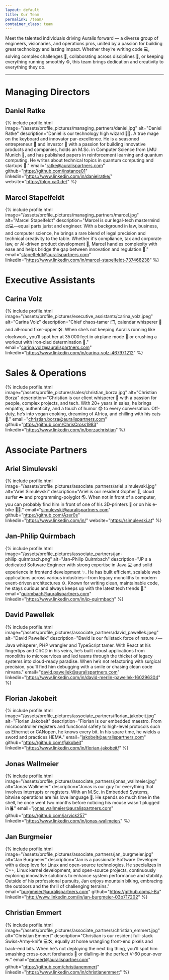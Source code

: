 ```yaml
---
layout: default
title: Our Team
permalink: /team/
container_class: team
---
```


<script src="/scripts/team.js" type="module"></script>

Meet the talented individuals driving Auralis forward — a diverse group of engineers, visionaries, and operations pros, united by a passion for building great technology and lasting impact. Whether they’re writing code 💻, solving complex challenges 🧠, collaborating across disciplines 🤝, or keeping everything running smoothly ⚙️, this team brings dedication and creativity to everything they do.

---

# Managing Directors

## Daniel Ratke

{% include profile.html 
  image="/assets/profile_pictures/managing_partners/daniel.jpg" 
  alt="Daniel Ratke" 
  description="Daniel is our technology high wizard 🧙‍♂️. A true mage on the keyboard and innovator par-excellence. He is a seasoned entrepreneur 👔 and investor 💸 with a passion for building innovative products and companies, holds an M.Sc. in Computer Science from LMU Munich 🧪, and has published papers in reinforcement learning and quantum computing. He writes about technical topics in quantum computing and startups 📝."
  email="ratke@auralispartners.com"
  github="https://github.com/instance01"
  linkedin="https://www.linkedin.com/in/danielratke/"
  website="https://blog.xa0.de/"
%}

## Marcel Stapelfeldt

{% include profile.html
  image="/assets/profile_pictures/managing_partners/marcel.jpg"
  alt="Marcel Stapelfeldt"
  description="Marcel is our legal-tech mastermind ⚖️💻—equal parts jurist and engineer. With a background in law, business, and computer science, he brings a rare blend of legal precision and technical creativity to the table. Whether it's compliance, tax and corporate law, or AI-driven product development 🤖, Marcel handles complexity with ease and helps bridge the gap between innovation and regulation 📜."
  email="stapelfeldt@auralispartners.com"
  linkedin="https://www.linkedin.com/in/marcel-stapelfeldt-737468238"
%}

# Executive Assistants

## Carina Volz

{% include profile.html
  image="/assets/profile_pictures/executive_assistants/carina_volz.jpeg"
  alt="Carina Volz"
  description="Chief chaos‑tamer 🗂️, calendar whisperer 📆 and all‑round fixer‑upper 🛠️. When she’s not keeping Auralis running like clockwork, you’ll spot her at 35 000 feet in airplane mode 🤳 or crushing a workout with iron‑clad determination 💪."
  email="carina.volz@auralispartners.com"
  linkedin="https://www.linkedin.com/in/carina-volz-467971212"
%}

# Sales & Operations

{% include profile.html
  image="/assets/profile_pictures/sales/christian_borza.jpg"
  alt="Christian Borza"
  description="Christian is our client whisperer 🤝 with a passion for people, complex projects, and tech. With 20+ years in sales, he brings empathy, authenticity, and a touch of humor 😎 to every conversation. Off-duty, he’s into vegan cooking, dreaming of Africa, and chilling with his cats 🐾."
  email="christian.borza@auralispartners.com"
  github="https://github.com/ChrisCross1983"
  linkedin="https://www.linkedin.com/in/borzachristian"
%}

# Associate Partners

## Ariel Simulevski

{% include profile.html
  image="/assets/profile_pictures/associate_partners/ariel_simulevski.jpg"
  alt="Ariel Simulevski"
  description="Ariel is our resident Gopher 🐹, cloud surfer ☁️ and programming-polyglot 🌎. When not in front of a computer, you can probably find him in front of one of his 3D-printers 🦾 or on his e-bike 🚵‍♂️."
  email="simulevski@auralispartners.com"
  github="https://github.com/Azer0s"
  linkedin="https://www.linkedin.com/in/"
  website="https://simulevski.at"
%}

## Jan-Philip Quirmbach

{% include profile.html
  image="/assets/profile_pictures/associate_partners/jan-philip_quirmbach.png"
  alt="Jan-Philip Quirmbach"
  description="JP s a dedicated Software Engineer with strong expertise in Java 💻 and solid experience in frontend development ✨. He has built efficient, scalable web applications across various industries—from legacy monoliths to modern event-driven architectures ⚙️. Known for writing clean, maintainable code, he stays curious and always keeps up with the latest tech trends 🚀."
  email="quirmbach@auralispartners.com"
  linkedin="https://www.linkedin.com/in/jp-quirmbach"
%}

## David Pawellek

{% include profile.html
  image="/assets/profile_pictures/associate_partners/david_pawellek.jpeg"
  alt="David Pawellek"
  description="David is our fullstack force of nature ⚡—Java whisperer, PHP wrangler and TypeScript tamer. With React at his fingertips and CI/CD in his veins, he’s built robust applications from monoliths to microservices and led teams through the thicket of legacy systems into cloud-ready paradise. When he’s not refactoring with surgical precision, you’ll find him debugging with a smile or chasing clean code nirvana."
  email="david.pawellek@auralispartners.com"
  linkedin="https://www.linkedin.com/in/david-merlin-pawellek-160296304"
%}

## Florian Jakobeit

{% include profile.html
  image="/assets/profile_pictures/associate_partners/florian_jakobeit.jpg"
  alt="Florian Jakobeit"
  description="Florian is our embedded maestro. From microcontroller registers and functional safety to high-level protocols such as Ethernet or CANopen, he knows every bit. In his spare time, he wields a sword and practices HEMA."
  email="jakobeit@auralispartners.com"
  github="https://github.com/fjakobeit"
  linkedin="https://www.linkedin.com/in/florian-jakobeit/"
%}

## Jonas Wallmeier

{% include profile.html
  image="/assets/profile_pictures/associate_partners/jonas_wallmeier.jpg"
  alt="Jonas Wallmeier"
  description="Jonas is our guy for everything that involves interrupts or registers. With an M.Sc. in Embedded Systems, bitwise operations are his love language 🤖. He spends so much time in the shell, he once went two months before noticing his mouse wasn't plugged in 🖥️."
  email="jonas.wallmeier@auralispartners.com"
  github="https://github.com/jarvick257"
  linkedin="https://www.linkedin.com/in/jonas-wallmeier/"
%}

## Jan Burgmeier

{% include profile.html
  image="/assets/profile_pictures/associate_partners/jan_burgmeier.jpg"
  alt="Jan Burgmeier"
  description="Jan is a passionate Software Developer with a deep love for Linux and open-source technologies. He specializes in C++, Linux kernel development, and open-source projects, continuously exploring innovative solutions to enhance system performance and stability. Outside of his professional pursuits, Jan enjoys mountain biking, embracing the outdoors and the thrill of challenging terrains."
  email="burgmeier@auralispartners.com"
  github="https://github.com/J-Bu"
  linkedin="http://www.linkedin.com/in/jan-burgmeier-03b717202"
%}

## Christian Emmert

{% include profile.html
  image="/assets/profile_pictures/associate_partners/christian_emmert.jpg"
  alt="Christian Emmert"
  description="Christian is our resident full-stack Swiss-Army-knife 💻🛠️, equally at home wrangling front-end pixels and back-end bits. When he’s not deploying the next big thing, you’ll spot him smashing cross-court forehands 🎾 or dialling-in the perfect V-60 pour-over ☕️."
  email="emmert@auralispartner.com"
  github="https://github.com/christianemmert"
  linkedin="https://www.linkedin.com/in/christianemmert"
%}